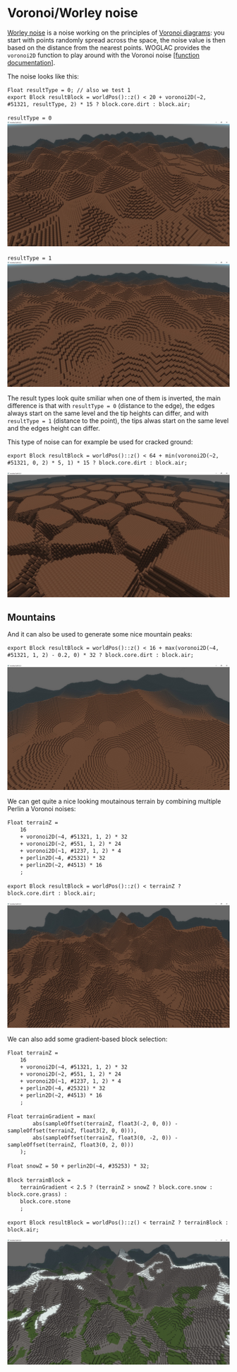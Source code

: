 # Voronoi/Worley noise
[Worley noise](https://en.wikipedia.org/wiki/Worley_noise) is a noise working on the principles of [Voronoi diagrams](https://en.wikipedia.org/wiki/Voronoi_diagram): you start with points randomly spread across the space, the noise value is then based on the distance from the nearest points. WOGLAC provides the `voronoi2D` function to play around with the Voronoi noise [[function documentation]](../function_list.md#voronoi2d).

The noise looks like this:
```WOGLAC
Float resultType = 0; // also we test 1
export Block resultBlock = worldPos()::z() < 20 + voronoi2D(~2, #51321, resultType, 2) * 15 ? block.core.dirt : block.air;
```

`resultType = 0`
![](img/voronoi.jpg)

`resultType = 1`
![](img/voronoi2.jpg)
 
The result types look quite smiliar when one of them is inverted, the main difference is that with `resultType = 0` (distance to the edge), the edges always start on the same level and the tip heights can differ, and with `resultType = 1` (distance to the point), the tips alwas start on the same level and the edges height can differ.

This type of noise can for example be used for cracked ground:
```WOGLAC
export Block resultBlock = worldPos()::z() < 64 + min(voronoi2D(~2, #51321, 0, 2) * 5, 1) * 15 ? block.core.dirt : block.air;
```
![](img/voronoi4.jpg)

## Mountains
And it can also be used to generate some nice mountain peaks:
```WOGLAC
export Block resultBlock = worldPos()::z() < 16 + max(voronoi2D(~4, #51321, 1, 2) - 0.2, 0) * 32 ? block.core.dirt : block.air;
```
![](img/voronoi5.jpg)

We can get quite a nice looking moutainous terrain by combining multiple Perlin a Voronoi noises:
```WOGLAC
Float terrainZ =
	16
	+ voronoi2D(~4, #51321, 1, 2) * 32
	+ voronoi2D(~2, #551, 1, 2) * 24
	+ voronoi2D(~1, #1237, 1, 2) * 4
	+ perlin2D(~4, #25321) * 32
	+ perlin2D(~2, #4513) * 16
	;

export Block resultBlock = worldPos()::z() < terrainZ ? block.core.dirt : block.air;
```
![](img/voronoi6.jpg)

We can also add some gradient-based block selection:
```WOGLAC
Float terrainZ =
	16
	+ voronoi2D(~4, #51321, 1, 2) * 32
	+ voronoi2D(~2, #551, 1, 2) * 24
	+ voronoi2D(~1, #1237, 1, 2) * 4
	+ perlin2D(~4, #25321) * 32
	+ perlin2D(~2, #4513) * 16
	;

Float terrainGradient = max(
		abs(sampleOffset(terrainZ, float3(-2, 0, 0)) - sampleOffset(terrainZ, float3(2, 0, 0))),
		abs(sampleOffset(terrainZ, float3(0, -2, 0)) - sampleOffset(terrainZ, float3(0, 2, 0)))
	);

Float snowZ = 50 + perlin2D(~4, #35253) * 32;

Block terrainBlock =
	terrainGradient < 2.5 ? (terrainZ > snowZ ? block.core.snow : block.core.grass) :
	block.core.stone
	;

export Block resultBlock = worldPos()::z() < terrainZ ? terrainBlock : block.air;
```
![](img/voronoi7.jpg)